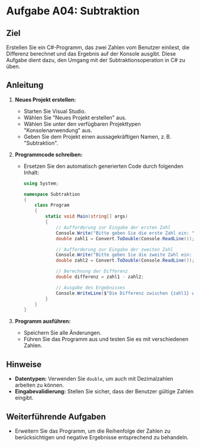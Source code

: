 # Aufgabe A04: Subtraktion

## Ziel

Erstellen Sie ein C#-Programm, das zwei Zahlen vom Benutzer einliest, die Differenz berechnet und das Ergebnis auf der Konsole ausgibt. Diese Aufgabe dient dazu, den Umgang mit der Subtraktionsoperation in C# zu üben.

## Anleitung

1. **Neues Projekt erstellen:**
   - Starten Sie Visual Studio.
   - Wählen Sie "Neues Projekt erstellen" aus.
   - Wählen Sie unter den verfügbaren Projekttypen "Konsolenanwendung" aus.
   - Geben Sie dem Projekt einen aussagekräftigen Namen, z. B. "Subtraktion".

2. **Programmcode schreiben:**
   - Ersetzen Sie den automatisch generierten Code durch folgenden Inhalt:

     ```csharp
     using System;

     namespace Subtraktion
     {
         class Program
         {
             static void Main(string[] args)
             {
                 // Aufforderung zur Eingabe der ersten Zahl
                 Console.Write("Bitte geben Sie die erste Zahl ein: ");
                 double zahl1 = Convert.ToDouble(Console.ReadLine());

                 // Aufforderung zur Eingabe der zweiten Zahl
                 Console.Write("Bitte geben Sie die zweite Zahl ein: ");
                 double zahl2 = Convert.ToDouble(Console.ReadLine());

                 // Berechnung der Differenz
                 double differenz = zahl1 - zahl2;

                 // Ausgabe des Ergebnisses
                 Console.WriteLine($"Die Differenz zwischen {zahl1} und {zahl2} ist {differenz}.");
             }
         }
     }
     ```

3. **Programm ausführen:**
   - Speichern Sie alle Änderungen.
   - Führen Sie das Programm aus und testen Sie es mit verschiedenen Zahlen.

## Hinweise

- **Datentypen:** Verwenden Sie `double`, um auch mit Dezimalzahlen arbeiten zu können.
- **Eingabevalidierung:** Stellen Sie sicher, dass der Benutzer gültige Zahlen eingibt.

## Weiterführende Aufgaben

- Erweitern Sie das Programm, um die Reihenfolge der Zahlen zu berücksichtigen und negative Ergebnisse entsprechend zu behandeln.
